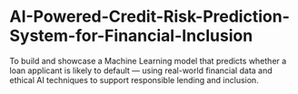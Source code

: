 # AI-Powered-Credit-Risk-Prediction-System-for-Financial-Inclusion
To build and showcase a Machine Learning model that predicts whether a loan applicant is likely to default — using real-world financial data and ethical AI techniques to support responsible lending and inclusion.
